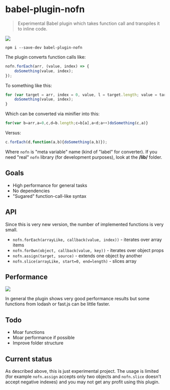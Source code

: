 # babel-plugin-nofn

> Experimental Babel plugin which takes function call and transpiles it to inline code.

![](http://risovach.ru/thumb/upload/240c240/2012/12/generator/chyo_7217242_orig_.jpeg)

```
npm i --save-dev babel-plugin-nofn
```

The plugin converts function calls like:

```js
nofn.forEach(arr, (value, index) => {
	doSomething(value, index);
});
```

To something like this:
```js
for (var target = arr, index = 0, value, l = target.length; value = target[index], index < l; index++) {
	doSomething(value, index);
}
```

Which can be converted via minifier into this:
```js
for(var b=arr,a=0,c,d=b.length;c=b[a],a<d;a++)doSomething(c,a)}
```

Versus:
```js
c.forEach(d,function(a,b){doSomething(a,b)});
```

Where ``nofn`` is "meta variable" name (kind of "label" for converter). If you need "real" ``nofn`` library (for development purposes), look at the **/lib/** folder.


## Goals
- High performance for general tasks
- No dependencies
- "Sugared" function-call-like syntax

## API
Since this is very new version, the number of implemented functions is very small.
- ``nofn.forEach(arrayLike, callback(value, index))`` - iterates over array items
- ``nofn.forOwn(object, callback(value, key))`` - iterates over object props
- ``nofn.assign(target, source)`` - extends one object by another
- ``nofn.slice(arrayLike, start=0, end=length)`` - slices array

## Performance
![](http://i.imgur.com/EOUAIgQ.png)

In general the plugin shows very good performance results but some functions from lodash or fast.js can be little faster.

## Todo
- Moar functions
- Moar performance if possible
- Improve folder structure

## Current status
As described above, this is just experimental project. The usage is limited (for example ``nofn.assign`` accepts only two objects and ``nofn.slice`` doesn't accept negative indexes) and you may not get any profit using this plugin.
